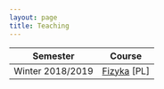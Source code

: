 ```yaml
---
layout: page
title: Teaching
---
```


Semester | Course
------------ | -------------
Winter 2018/2019 | [Fizyka](../assets/teaching/2018_winter_physics/course_page) [PL]
